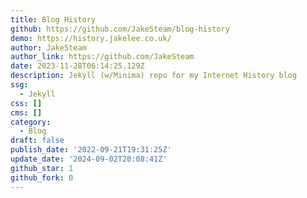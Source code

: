 ```yaml
---
title: Blog History
github: https://github.com/JakeSteam/blog-history
demo: https://history.jakelee.co.uk/
author: JakeSteam
author_link: https://github.com/JakeSteam
date: 2023-11-28T06:14:25.129Z
description: Jekyll (w/Minima) repo for my Internet History blog
ssg:
  - Jekyll
css: []
cms: []
category:
  - Blog
draft: false
publish_date: '2022-09-21T19:31:25Z'
update_date: '2024-09-02T20:08:41Z'
github_star: 1
github_fork: 0
---
```


